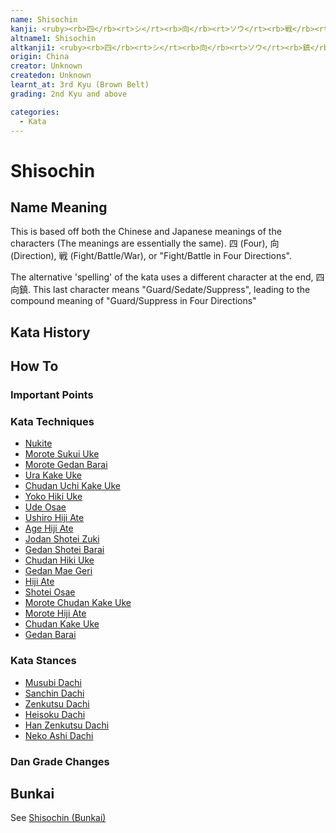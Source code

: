 ```yaml
---
name: Shisochin
kanji: <ruby><rb>四</rb><rt>シ</rt><rb>向</rb><rt>ソウ</rt><rb>戦</rb><rt>チン</rt></ruby>
altname1: Shisochin
altkanji1: <ruby><rb>四</rb><rt>シ</rt><rb>向</rb><rt>ソウ</rt><rb>鎮</rb><rt>チン</rt></ruby>
origin: China
creator: Unknown
createdon: Unknown
learnt_at: 3rd Kyu (Brown Belt)
grading: 2nd Kyu and above

categories:
  - Kata
---
```


# Shisochin

<Infobox/>

## Name Meaning

This is based off both the Chinese and Japanese meanings of the characters (The meanings are essentially the same).
四 (Four), 向 (Direction), 戦 (Fight/Battle/War), or "Fight/Battle in Four Directions".

The alternative 'spelling' of the kata uses a different character at the end, 四向鎮. This last character means "Guard/Sedate/Suppress", leading to the compound meaning of "Guard/Suppress in Four Directions"

## Kata History

## How To

<Wiki-Video url="https://youtu.be/GyRyR3pd7FI" />

### Important Points

### Kata Techniques

- [Nukite](/)
- [Morote Sukui Uke](/)
- [Morote Gedan Barai](/)
- [Ura Kake Uke](/)
- [Chudan Uchi Kake Uke](/)
- [Yoko Hiki Uke](/)
- [Ude Osae](/)
- [Ushiro Hiji Ate](/)
- [Age Hiji Ate](/)
- [Jodan Shotei Zuki](/)
- [Gedan Shotei Barai](/)
- [Chudan Hiki Uke](/)
- [Gedan Mae Geri](/)
- [Hiji Ate](/)
- [Shotei Osae](/)
- [Morote Chudan Kake Uke](/)
- [Morote Hiji Ate](/)
- [Chudan Kake Uke](/)
- [Gedan Barai](/)

### Kata Stances

- [Musubi Dachi](/)
- [Sanchin Dachi](/)
- [Zenkutsu Dachi](/)
- [Heisoku Dachi](/)
- [Han Zenkutsu Dachi](/)
- [Neko Ashi Dachi](/)

### Dan Grade Changes

## Bunkai

See [Shisochin (Bunkai)](/bunkai/shisochin)
